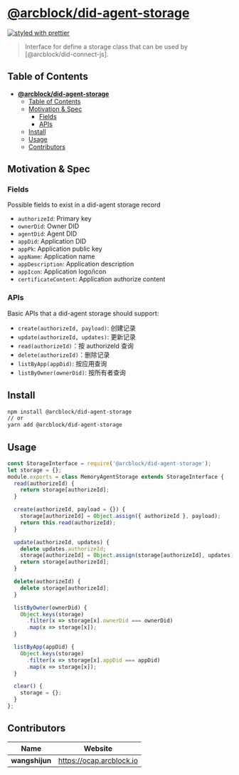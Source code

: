 # [**@arcblock/did-agent-storage**](https://github.com/arcblock/forge-js)

[![styled with prettier](https://img.shields.io/badge/styled_with-prettier-ff69b4.svg)](https://github.com/prettier/prettier)

> Interface for define a storage class that can be used by [@arcblock/did-connect-js].


## Table of Contents

- [**@arcblock/did-agent-storage**](#arcblockdid-agent-storage)
  - [Table of Contents](#table-of-contents)
  - [Motivation \& Spec](#motivation--spec)
    - [Fields](#fields)
    - [APIs](#apis)
  - [Install](#install)
  - [Usage](#usage)
  - [Contributors](#contributors)


## Motivation & Spec

### Fields

Possible fields to exist in a did-agent storage record

* `authorizeId`: Primary key
* `ownerDid`: Owner DID
* `agentDid`: Agent DID
* `appDid`: Application DID
* `appPk`: Application public key
* `appName`: Application name
* `appDescription`: Application description
* `appIcon`: Application logo/icon
* `certificateContent`: Application authorize content

### APIs

Basic APIs that a did-agent storage should support:

* `create(authorizeId, payload)`: 创建记录
* `update(authorizeId, updates)`: 更新记录
* `read(authorizeId)`：按 authorizeId 查询
* `delete(authorizeId)`：删除记录
* `listByApp(appDid)`: 按应用查询
* `listByOwner(ownerDid)`: 按所有者查询


## Install

```sh
npm install @arcblock/did-agent-storage
// or
yarn add @arcblock/did-agent-storage
```


## Usage

```js
const StorageInterface = require('@arcblock/did-agent-storage');
let storage = {};
module.exports = class MemoryAgentStorage extends StorageInterface {
  read(authorizeId) {
    return storage[authorizeId];
  }

  create(authorizeId, payload = {}) {
    storage[authorizeId] = Object.assign({ authorizeId }, payload);
    return this.read(authorizeId);
  }

  update(authorizeId, updates) {
    delete updates.authorizeId;
    storage[authorizeId] = Object.assign(storage[authorizeId], updates);
    return storage[authorizeId];
  }

  delete(authorizeId) {
    delete storage[authorizeId];
  }

  listByOwner(ownerDid) {
    Object.keys(storage)
      .filter(x => storage[x].ownerDid === ownerDid)
      .map(x => storage[x]);
  }

  listByApp(appDid) {
    Object.keys(storage)
      .filter(x => storage[x].appDid === appDid)
      .map(x => storage[x]);
  }

  clear() {
    storage = {};
  }
};
```


## Contributors

| Name           | Website                    |
| -------------- | -------------------------- |
| **wangshijun** | <https://ocap.arcblock.io> |
